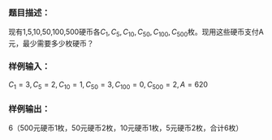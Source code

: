 ### 题目描述：

现有1,5,10,50,100,500硬币各$C_1,C_5,C_{10},C_{50},C_{100},C_{500}$枚。现用这些硬币支付A元，最少需要多少枚硬币？

### 样例输入：

$C_1 = 3, C_5 = 2, C_{10} = 1,C_{50} = 3,C_{100} = 0,C_{500} = 2,A = 620$

### 样例输出：

6（500元硬币1枚，50元硬币2枚，10元硬币1枚，5元硬币2枚，合计6枚）

